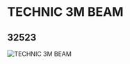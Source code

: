 # TECHNIC 3M BEAM
## 32523
![TECHNIC 3M BEAM](https://lc-www-live-s.legocdn.com/media/bricks/5/2/4142599.jpg)